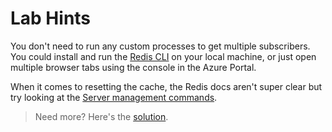 # Lab Hints

You don't need to run any custom processes to get multiple subscribers. You could install and run the [Redis CLI](https://redis.io/docs/manual/cli/) on your local machine, or just open multiple browser tabs using the console in the Azure Portal.

When it comes to resetting the cache, the Redis docs aren't super clear but try looking at the [Server management commands](https://redis.io/commands/?group=server).
 
> Need more? Here's the [solution](solution.md).
